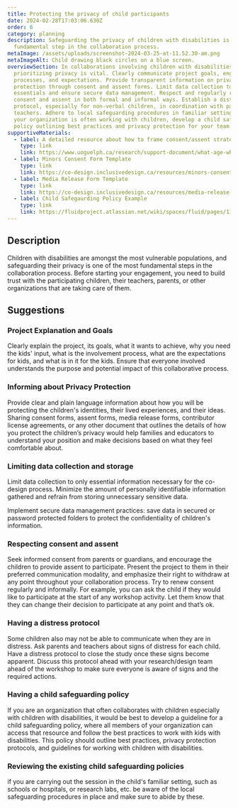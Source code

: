 ```yaml
---
title: Protecting the privacy of child participants
date: 2024-02-28T17:03:06.630Z
order: 6
category: planning
description: Safeguarding the privacy of children with disabilities is a
  fundamental step in the collaboration process.
metaImage: /assets/uploads/screenshot-2024-03-25-at-11.52.30-am.png
metaImageAlt: Child drawing black circles on a blue screen.
overviewSection: In collaborations involving children with disabilities,
  prioritizing privacy is vital. Clearly communicate project goals, engagement
  processes, and expectations. Provide transparent information on privacy
  protection through consent and assent forms. Limit data collection to
  essentials and ensure secure data management. Respect and regularly renew
  consent and assent in both formal and informal ways. Establish a distress
  protocol, especially for non-verbal children, in coordination with parents and
  teachers. Adhere to local safeguarding procedures in familiar settings. If
  your organization is often working with children, develop a child safeguarding
  policy outlining best practices and privacy protection for your team.
supportiveMaterials:
  - label: A detailed resource about how to frame consent/assent strategy
    type: link
    link: https://www.uoguelph.ca/research/support-document/what-age-which-participants-can-consent-take-part-research
  - label: Minors Consent Form Template
    type: link
    link: https://co-design.inclusivedesign.ca/resources/minors-consent-form/
  - label: Media Release Form Template
    type: link
    link: https://co-design.inclusivedesign.ca/resources/media-release-form/
  - label: Child Safegaurding Policy Example
    type: link
    link: https://fluidproject.atlassian.net/wiki/spaces/fluid/pages/11566113/Child+Safeguarding+Policy
---
```

## Description

Children with disabilities are amongst the most vulnerable populations, and safeguarding their privacy is one of the most fundamental steps in the collaboration process. Before starting your engagement, you need to build trust with the participating children, their teachers, parents, or other organizations that are taking care of them. 

## Suggestions

### Project Explanation and Goals

Clearly explain the project, its goals, what it wants to achieve, why you need the kids' input, what is the involvement process, what are the expectations for kids, and what is in it for the kids. Ensure that everyone involved understands the purpose and potential impact of this collaborative process.

### Informing about Privacy Protection

Provide clear and plain language information about how you will be protecting the children's identities, their lived experiences, and their ideas. Sharing consent forms, assent forms, media release forms, contributor license agreements, or any other document that outlines the details of how you protect the children’s privacy would help families and educators to understand your position and make decisions based on what they feel comfortable about.

### Limiting data collection and storage

Limit data collection to only essential information necessary for the co-design process. Minimize the amount of personally identifiable information gathered and refrain from storing unnecessary sensitive data. 

Implement secure data management practices: save data in secured or password protected folders to protect the confidentiality of children's information.

### Respecting consent and assent

Seek informed consent from parents or guardians, and encourage the children to provide assent to participate. Present the project to them in their preferred communication modality, and emphasize their right to withdraw at any point throughout your collaboration process. Try to renew consent regularly and informally. For example, you can ask the child if they would like to participate at the start of any workshop activity. Let them know that they can change their decision to participate at any point and that’s ok.

### Having a distress protocol

Some children also may not be able to communicate when they are in distress. Ask parents and teachers about signs of distress for each child. Have a distress protocol to close the study once these signs become apparent. Discuss this protocol ahead with your research/design team ahead of the workshop to make sure everyone is aware of signs and the required actions.  

### Having a child safeguarding policy

If you are an organization that often collaborates with children especially with children with disabilities, it would be best to develop a guideline for a child safeguarding policy, where all members of your organization can access that resource and follow the best practices to work with kids with disabilities. This policy should outline best practices, privacy protection protocols, and guidelines for working with children with disabilities. 

### Reviewing the existing child safeguarding policies

if you are carrying out the session in the child's familiar setting, such as schools or hospitals, or research labs, etc. be aware of the local safeguarding procedures in place and make sure to abide by these.
